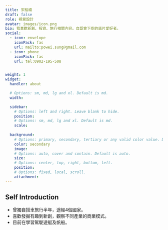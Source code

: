 ```yaml
---
title: 宋柏緯
draft: false
role: 視覺設計
avatar: images/icon.png
bio: 我喜歡新創、投資、旅行相關內容。自認會下廚的底片愛好者。
social:
  - icon: envelope
    iconPack: fas
    url: mailto:powei.sung@gmail.com
  - icon: phone
    iconPack: fas
    url: tel:0902-195-508


weight: 1
widget:
  handler: about

  # Options: sm, md, lg and xl. Default is md.
  width:

  sidebar:
    # Options: left and right. Leave blank to hide.
    position:
    # Options: sm, md, lg and xl. Default is md.
    scale:
  
  background:
    # Options: primary, secondary, tertiary or any valid color value. Default is primary.
    color: secondary
    image:
    # Options: auto, cover and contain. Default is auto.
    size:
    # Options: center, top, right, bottom, left.
    position:
    # Options: fixed, local, scroll.
    attachment: 
---
```


## Self Introduction
- 曾獨自搭車旅行半年，途經4個國家。
- 喜歡發掘有趣到新創，觀察不同產業的商業模式。
- 目前在學習駕駛遊艇及帆船。
